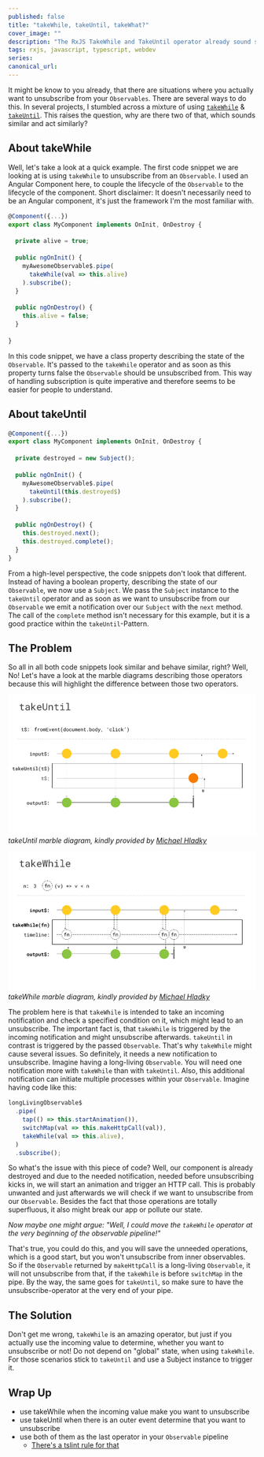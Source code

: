```yaml
---
published: false
title: "takeWhile, takeUntil, takeWhat?"
cover_image: ""
description: "The RxJS TakeWhile and TakeUntil operator already sound similar and behave similarly. So what's the difference?"
tags: rxjs, javascript, typescript, webdev
series:
canonical_url:
---
```


It might be know to you already, that there are situations where you actually want to unsubscribe from your `Observables`.
There are several ways to do this. In several projects, I stumbled across a mixture of using [`takeWhile`](https://rxjs.dev/api/operators/takeWhile) & [`takeUntil`](https://rxjs.dev/api/operators/takeUntil). This raises the question, why are there two of that, which sounds similar and act similarly?

## About takeWhile

Well, let's take a look at a quick example. The first code snippet we are looking at is using `takeWhile` to unsubscribe from an `Observable`. I used an Angular Component here, to couple the lifecycle of the `Observable` to the lifecycle of the component.
Short disclaimer: It doesn't necessarily need to be an Angular component, it's just the framework I'm the most familiar with.

```ts
@Component({...})
export class MyComponent implements OnInit, OnDestroy {

  private alive = true;

  public ngOnInit() {
    myAwesomeObservable$.pipe(
      takeWhile(val => this.alive)
    ).subscribe();
  }

  public ngOnDestroy() {
    this.alive = false;
  }

}
```

In this code snippet, we have a class property describing the state of the `Observable`. It's passed to the `takeWhile` operator and as soon as this property turns false the `Observable` should be unsubscribed from.
This way of handling subscription is quite imperative and therefore seems to be easier for people to understand.

## About takeUntil

```ts
@Component({...})
export class MyComponent implements OnInit, OnDestroy {

  private destroyed = new Subject();

  public ngOnInit() {
    myAwesomeObservable$.pipe(
      takeUntil(this.destroyed$)
    ).subscribe();
  }

  public ngOnDestroy() {
    this.destroyed.next();
    this.destroyed.complete();
  }
}
```

From a high-level perspective, the code snippets don't look that different. Instead of having a boolean property, describing the state of our `Observable`, we now use a `Subject`.
We pass the `Subject` instance to the `takeUntil` operator and as soon as we want to unsubscribe from our `Observable` we emit a notification over our `Subject` with the `next` method. The call of the `complete` method isn't necessary for this example, but it is a good practice within the `takeUntil`-Pattern.

## The Problem

So all in all both code snippets look similar and behave similar, right? Well, No!
Let's have a look at the marble diagrams describing those operators because this will highlight the difference between those two operators.

![takeUntil marble diagram, kindly provided by Michael Hladky](./assets/takeUntil.png)
_takeUntil marble diagram, kindly provided by [Michael Hladky](https://twitter.com/Michael_Hladky)_

![takeWhile marble diagram, kindly provided by Michael Hladky](./assets/takeWhile.png)
_takeWhile marble diagram, kindly provided by [Michael Hladky](https://twitter.com/Michael_Hladky)_

The problem here is that `takeWhile` is intended to take an incoming notification and check a specified condition on it, which might lead to an unsubscribe. The important fact is, that `takeWhile` is triggered by the incoming notification and might unsubscribe afterwards. `takeUntil` in contrast is triggered by the passed `Observable`.
That's why `takeWhile` might cause several issues. So definitely, it needs a new notification to unsubscribe. Imagine having a long-living `Observable`. You will need one notification more with `takeWhile` than with `takeUntil`. Also, this additional notification can initiate multiple processes within your `Observable`. Imagine having code like this:

```ts
longLivingObservable$
  .pipe(
    tap(() => this.startAnimation()),
    switchMap(val => this.makeHttpCall(val)),
    takeWhile(val => this.alive),
  )
  .subscribe();
```

So what's the issue with this piece of code? Well, our component is already destroyed and due to the needed notification, needed before unsubscribing kicks in, we will start an animation and trigger an HTTP call. This is probably unwanted and just afterwards we will check if we want to unsubscribe from our `Observable`. Besides the fact that those operations are totally superfluous, it also might break our app or pollute our state.

_Now maybe one might argue: "Well, I could move the `takeWhile` operator at the very beginning of the observable pipeline!"_

That's true, you could do this, and you will save the unneeded operations, which is a good start, but you won't unsubscribe from inner observables. So if the `Observable` returned by `makeHttpCall` is a long-living `Observable`, it will not unsubscribe from that, if the `takeWhile` is before `switchMap` in the pipe. By the way, the same goes for `takeUntil`, so make sure to have the unsubscribe-operator at the very end of your pipe.

## The Solution

Don't get me wrong, `takeWhile` is an amazing operator, but just if you actually use the incoming value to determine, whether you want to unsubscribe or not! Do not depend on "global" state, when using `takeWhile`.
For those scenarios stick to `takeUntil` and use a Subject instance to trigger it.

## Wrap Up

- use takeWhile when the incoming value make you want to unsubscribe
- use takeUntil when there is an outer event determine that you want to unsubscribe
- use both of them as the last operator in your `Observable` pipeline
  - [There's a tslint rule for that](https://github.com/cartant/rxjs-tslint-rules)
